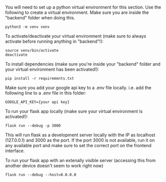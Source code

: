 You will need to set up a python virtual environment for this section.
Use the following to create a virtual environment. Make sure you are inside the "backend" folder when doing this.
```
python3 -m venv venv
```

To activate/deactivate your virtual environment (make sure to always activate before running anything in "backend"!):
```
source venv/bin/activate
deactivate
```

To install dependencies (make sure you're inside your "backend" folder and your virtual environment has been activated!):
```
pip install -r requirements.txt
```

Make sure you add your google api key to a .env file locally. i.e. add the following line to a .env file in this folder:
```
GOOGLE_API_KEY={your api key}
```


To run your flask app locally (make sure your virtual environment is activated!):
```
flask run --debug -p 3000
```

This will run flask as a development server locally with the IP as localhost (127.0.0.1) and 3000 as the port. If the port 3000 is not available, run it on any available port and make sure to set the correct port on the frontend interface.


To run your flask app with an extenally visible server (accessing this from another device doesn't seem to work right now)
```
flask run --debug --host=0.0.0.0 
```